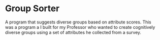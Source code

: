 # Group Sorter
 A program that suggests diverse groups based on attribute scores. This was a program a I built for my Professor who wanted to create cognitively diverse groups using a set of attributes he collected from a survey.
